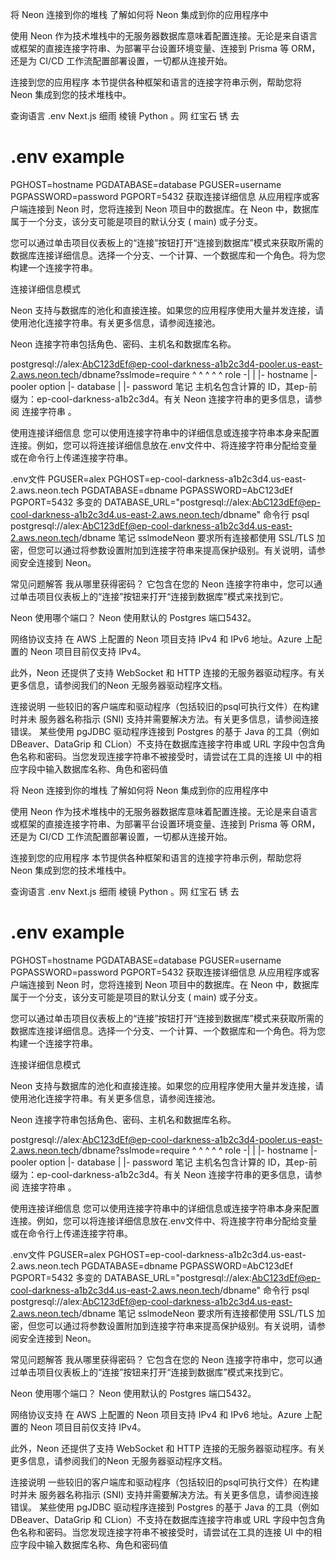 将 Neon 连接到你的堆栈
了解如何将 Neon 集成到你的应用程序中

使用 Neon 作为技术堆栈中的无服务器数据库意味着配置连接。无论是来自语言或框架的直接连接字符串、为部署平台设置环境变量、连接到 Prisma 等 ORM，还是为 CI/CD 工作流配置部署设置，一切都从连接开始。

连接到您的应用程序
本节提供各种框架和语言的连接字符串示例，帮助您将 Neon 集成到您的技术堆栈中。

查询语言
.env
Next.js
细雨
棱镜
Python
。网
红宝石
锈
去
# .env example
PGHOST=hostname
PGDATABASE=database
PGUSER=username
PGPASSWORD=password
PGPORT=5432
获取连接详细信息
从应用程序或客户端连接到 Neon 时，您将连接到 Neon 项目中的数据库。在 Neon 中，数据库属于一个分支，该分支可能是项目的默认分支 ( main) 或子分支。

您可以通过单击项目仪表板上的“连接”按钮打开“连接到数据库”模式来获取所需的数据库连接详细信息。选择一个分支、一个计算、一个数据库和一个角色。将为您构建一个连接字符串。

连接详细信息模式

Neon 支持与数据库的池化和直接连接。如果您的应用程序使用大量并发连接，请使用池化连接字符串。有关更多信息，请参阅连接池。

Neon 连接字符串包括角色、密码、主机名和数据库名称。

postgresql://alex:AbC123dEf@ep-cool-darkness-a1b2c3d4-pooler.us-east-2.aws.neon.tech/dbname?sslmode=require
             ^    ^         ^                         ^                              ^
       role -|    |         |- hostname               |- pooler option               |- database
                  |
                  |- password
笔记
主机名包含计算的 ID，其ep-前缀为：ep-cool-darkness-a1b2c3d4。有关 Neon 连接字符串的更多信息，请参阅
连接字符串
。

使用连接详细信息
您可以使用连接字符串中的详细信息或连接字符串本身来配置连接。例如，您可以将连接详细信息放在.env文件中、将连接字符串分配给变量或在命令行上传递连接字符串。

.env文件
PGUSER=alex
PGHOST=ep-cool-darkness-a1b2c3d4.us-east-2.aws.neon.tech
PGDATABASE=dbname
PGPASSWORD=AbC123dEf
PGPORT=5432
多变的
DATABASE_URL="postgresql://alex:AbC123dEf@ep-cool-darkness-a1b2c3d4.us-east-2.aws.neon.tech/dbname"
命令行
psql postgresql://alex:AbC123dEf@ep-cool-darkness-a1b2c3d4.us-east-2.aws.neon.tech/dbname
笔记
sslmodeNeon 要求所有连接都使用 SSL/TLS 加密，但您可以通过将参数设置附加到连接字符串来提高保护级别。有关说明，请参阅安全连接到 Neon。

常见问题解答
我从哪里获得密码？
它包含在您的 Neon 连接字符串中，您可以通过单击项目仪表板上的“连接”按钮来打开“连接到数据库”模式来找到它。

Neon 使用哪个端口？
Neon 使用默认的 Postgres 端口5432。

网络协议支持
在 AWS 上配置的 Neon 项目支持
IPv4
和
IPv6
地址。Azure 上配置的 Neon 项目目前仅支持 IPv4。

此外，Neon 还提供了支持 WebSocket 和 HTTP 连接的无服务器驱动程序。有关更多信息，请参阅我们的Neon 无服务器驱动程序文档。

连接说明
一些较旧的客户端库和驱动程序（包括较旧的psql可执行文件）在构建时并未
服务器名称指示 (SNI)
支持并需要解决方法。有关更多信息，请参阅连接错误。
某些使用 pgJDBC 驱动程序连接到 Postgres 的基于 Java 的工具（例如 DBeaver、DataGrip 和 CLion）不支持在数据库连接字符串或 URL 字段中包含角色名称和密码。当您发现连接字符串不被接受时，请尝试在工具的连接 UI 中的相应字段中输入数据库名称、角色和密码值


将 Neon 连接到你的堆栈
了解如何将 Neon 集成到你的应用程序中

使用 Neon 作为技术堆栈中的无服务器数据库意味着配置连接。无论是来自语言或框架的直接连接字符串、为部署平台设置环境变量、连接到 Prisma 等 ORM，还是为 CI/CD 工作流配置部署设置，一切都从连接开始。

连接到您的应用程序
本节提供各种框架和语言的连接字符串示例，帮助您将 Neon 集成到您的技术堆栈中。

查询语言
.env
Next.js
细雨
棱镜
Python
。网
红宝石
锈
去
# .env example
PGHOST=hostname
PGDATABASE=database
PGUSER=username
PGPASSWORD=password
PGPORT=5432
获取连接详细信息
从应用程序或客户端连接到 Neon 时，您将连接到 Neon 项目中的数据库。在 Neon 中，数据库属于一个分支，该分支可能是项目的默认分支 ( main) 或子分支。

您可以通过单击项目仪表板上的“连接”按钮打开“连接到数据库”模式来获取所需的数据库连接详细信息。选择一个分支、一个计算、一个数据库和一个角色。将为您构建一个连接字符串。

连接详细信息模式

Neon 支持与数据库的池化和直接连接。如果您的应用程序使用大量并发连接，请使用池化连接字符串。有关更多信息，请参阅连接池。

Neon 连接字符串包括角色、密码、主机名和数据库名称。

postgresql://alex:AbC123dEf@ep-cool-darkness-a1b2c3d4-pooler.us-east-2.aws.neon.tech/dbname?sslmode=require
             ^    ^         ^                         ^                              ^
       role -|    |         |- hostname               |- pooler option               |- database
                  |
                  |- password
笔记
主机名包含计算的 ID，其ep-前缀为：ep-cool-darkness-a1b2c3d4。有关 Neon 连接字符串的更多信息，请参阅
连接字符串
。

使用连接详细信息
您可以使用连接字符串中的详细信息或连接字符串本身来配置连接。例如，您可以将连接详细信息放在.env文件中、将连接字符串分配给变量或在命令行上传递连接字符串。

.env文件
PGUSER=alex
PGHOST=ep-cool-darkness-a1b2c3d4.us-east-2.aws.neon.tech
PGDATABASE=dbname
PGPASSWORD=AbC123dEf
PGPORT=5432
多变的
DATABASE_URL="postgresql://alex:AbC123dEf@ep-cool-darkness-a1b2c3d4.us-east-2.aws.neon.tech/dbname"
命令行
psql postgresql://alex:AbC123dEf@ep-cool-darkness-a1b2c3d4.us-east-2.aws.neon.tech/dbname
笔记
sslmodeNeon 要求所有连接都使用 SSL/TLS 加密，但您可以通过将参数设置附加到连接字符串来提高保护级别。有关说明，请参阅安全连接到 Neon。

常见问题解答
我从哪里获得密码？
它包含在您的 Neon 连接字符串中，您可以通过单击项目仪表板上的“连接”按钮来打开“连接到数据库”模式来找到它。

Neon 使用哪个端口？
Neon 使用默认的 Postgres 端口5432。

网络协议支持
在 AWS 上配置的 Neon 项目支持
IPv4
和
IPv6
地址。Azure 上配置的 Neon 项目目前仅支持 IPv4。

此外，Neon 还提供了支持 WebSocket 和 HTTP 连接的无服务器驱动程序。有关更多信息，请参阅我们的Neon 无服务器驱动程序文档。

连接说明
一些较旧的客户端库和驱动程序（包括较旧的psql可执行文件）在构建时并未
服务器名称指示 (SNI)
支持并需要解决方法。有关更多信息，请参阅连接错误。
某些使用 pgJDBC 驱动程序连接到 Postgres 的基于 Java 的工具（例如 DBeaver、DataGrip 和 CLion）不支持在数据库连接字符串或 URL 字段中包含角色名称和密码。当您发现连接字符串不被接受时，请尝试在工具的连接 UI 中的相应字段中输入数据库名称、角色和密码值